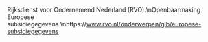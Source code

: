 Rijksdienst voor Ondernemend Nederland (RVO).\nOpenbaarmaking Europese subsidiegegevens.\nhttps://www.rvo.nl/onderwerpen/glb/europese-subsidiegegevens
